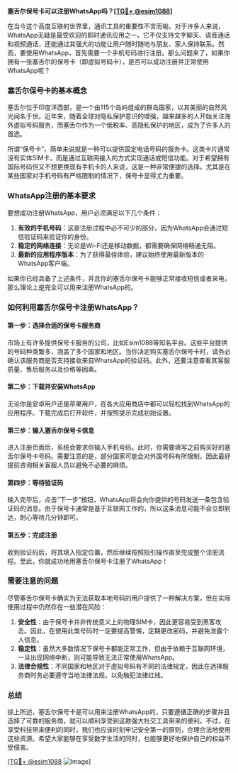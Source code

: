 **塞舌尔保号卡可以注册WhatsApp吗？[[TG💪+ @esim1088](https://t.me/s/esim1088)]**

在当今这个高度互联的世界里，通讯工具的重要性不言而喻。对于许多人来说，WhatsApp无疑是最受欢迎的即时通讯应用之一。它不仅支持文字聊天、语音通话和视频通话，还能通过其强大的功能让用户随时随地与朋友、家人保持联系。然而，要使用WhatsApp，首先需要一个手机号码进行注册。那么问题来了，如果你拥有一张塞舌尔的保号卡（即虚拟号码卡），是否可以成功注册并正常使用WhatsApp呢？

### 塞舌尔保号卡的基本概念

塞舌尔位于印度洋西部，是一个由115个岛屿组成的群岛国家，以其美丽的自然风光闻名于世。近年来，随着全球对隐私保护意识的增强，越来越多的人开始关注海外虚拟号码服务，而塞舌尔作为一个低税率、高隐私保护的地区，成为了许多人的首选。

所谓“保号卡”，简单来说就是一种可以提供固定电话号码的服务卡。这类卡片通常没有实体SIM卡，而是通过互联网接入的方式实现通话或短信功能。对于希望拥有国际号码但又不想更换现有手机卡的人来说，这是一种非常便捷的选择。尤其是在某些国家对手机号码有严格限制的情况下，保号卡显得尤为重要。

### WhatsApp注册的基本要求

要想成功注册WhatsApp，用户必须满足以下几个条件：
1. **有效的手机号码**：这是注册过程中必不可少的部分，因为WhatsApp会通过短信验证码来验证你的身份。
2. **稳定的网络连接**：无论是Wi-Fi还是移动数据，都需要确保网络畅通无阻。
3. **最新的应用程序版本**：为了获得最佳体验，建议始终使用最新版本的WhatsApp客户端。

如果你已经具备了上述条件，并且你的塞舌尔保号卡能够正常接收短信或者来电，那么理论上是完全可以用来注册WhatsApp的。

### 如何利用塞舌尔保号卡注册WhatsApp？

#### 第一步：选择合适的保号卡服务商
市场上有许多提供保号卡服务的公司，比如Esim1088等知名平台。这些平台提供的号码种类繁多，涵盖了多个国家和地区。当你决定购买塞舌尔保号卡时，请务必确认该服务商是否支持接收来自WhatsApp的验证码。此外，还要注意查看其客服质量、售后服务以及价格等因素。

#### 第二步：下载并安装WhatsApp
无论你是安卓用户还是苹果用户，在各大应用商店中都可以轻松找到WhatsApp的应用程序。下载完成后打开软件，并按照提示完成初始设置。

#### 第三步：输入塞舌尔保号卡信息
进入注册页面后，系统会要求你输入手机号码。此时，你需要填写之前购买好的塞舌尔保号卡号码。需要注意的是，部分国家可能会对外国号码有所限制，因此最好提前咨询相关客服人员以避免不必要的麻烦。

#### 第四步：等待验证码
输入完毕后，点击“下一步”按钮，WhatsApp将会向你提供的号码发送一条包含验证码的消息。由于保号卡通常是基于互联网工作的，所以这条消息可能不会立即到达，耐心等待几分钟即可。

#### 第五步：完成注册
收到验证码后，将其填入指定位置，然后继续按照指引操作直至完成整个注册流程。至此，你就成功地用塞舌尔保号卡注册了WhatsApp！

### 需要注意的问题

尽管塞舌尔保号卡确实为无法获取本地号码的用户提供了一种解决方案，但在实际使用过程中仍然存在一些潜在风险：
1. **安全性**：由于保号卡并非传统意义上的物理SIM卡，因此更容易受到黑客攻击。因此，在使用此类号码时一定要提高警惕，定期更改密码，并避免泄露个人信息。
2. **稳定性**：虽然大多数情况下保号卡都能正常工作，但由于依赖于互联网环境，一旦出现网络中断，则可能导致无法正常使用WhatsApp。
3. **法律合规性**：不同国家和地区对于虚拟号码有不同的法律规定，因此在选择服务商时务必要遵守当地法律法规，以免触犯法律红线。

### 总结

综上所述，塞舌尔保号卡是可以用来注册WhatsApp的，只要遵循正确的步骤并且选择了可靠的服务商，就可以顺利享受到这款强大社交工具带来的便利。不过，在享受科技带来便利的同时，我们也应该时刻牢记安全第一的原则，合理合法地使用这些资源。希望大家能够在享受数字生活的同时，也能够更好地保护自己的权益不受侵害。

[[TG💪+ @esim1088](https://t.me/s/esim1088) ![Image](https://i.postimg.cc/4NQfJmqS/Snipaste-2025-05-13-00-14-12.png)]
